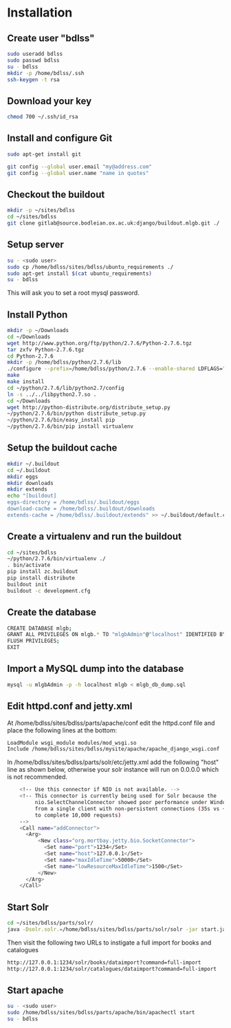 Installation
============

Create user "bdlss"
-------------------
```bash
sudo useradd bdlss
sudo passwd bdlss
su - bdlss
mkdir -p /home/bdlss/.ssh
ssh-keygen -t rsa
```

Download your key
-----------------
```bash
chmod 700 ~/.ssh/id_rsa
```
Install and configure Git
-------------------------
```bash
sudo apt-get install git
```
```bash
git config --global user.email "my@address.com"
git config --global user.name "name in quotes"
```

Checkout the buildout
---------------------
```bash
mkdir -p ~/sites/bdlss
cd ~/sites/bdlss
git clone gitlab@source.bodleian.ox.ac.uk:django/buildout.mlgb.git ./
```

Setup server
------------

```bash
su - <sudo user>
sudo cp /home/bdlss/sites/bdlss/ubuntu_requirements ./
sudo apt-get install $(cat ubuntu_requirements)
su - bdlss
```
This will ask you to set a root mysql password.

Install Python
--------------
```bash
mkdir -p ~/Downloads
cd ~/Downloads
wget http://www.python.org/ftp/python/2.7.6/Python-2.7.6.tgz
tar zxfv Python-2.7.6.tgz
cd Python-2.7.6
mkdir -p /home/bdlss/python/2.7.6/lib
./configure --prefix=/home/bdlss/python/2.7.6 --enable-shared LDFLAGS="-Wl,-rpath /home/bdlss/python/2.7.6/lib"
make
make install
cd ~/python/2.7.6/lib/python2.7/config
ln -s ../../libpython2.7.so .
cd ~/Downloads
wget http://python-distribute.org/distribute_setup.py
~/python/2.7.6/bin/python distribute_setup.py
~/python/2.7.6/bin/easy_install pip
~/python/2.7.6/bin/pip install virtualenv
```
Setup the buildout cache
------------------------
```bash
mkdir ~/.buildout
cd ~/.buildout
mkdir eggs
mkdir downloads
mkdir extends
echo "[buildout]
eggs-directory = /home/bdlss/.buildout/eggs
download-cache = /home/bdlss/.buildout/downloads
extends-cache = /home/bdlss/.buildout/extends" >> ~/.buildout/default.cfg
```
Create a virtualenv and run the buildout
----------------------------------------
```bash
cd ~/sites/bdlss
~/python/2.7.6/bin/virtualenv ./
. bin/activate
pip install zc.buildout
pip install distribute
buildout init
buildout -c development.cfg
```
Create the database
-------------------
```bash
CREATE DATABASE mlgb;
GRANT ALL PRIVILEGES ON mlgb.* TO "mlgbAdmin"@"localhost" IDENTIFIED BY "<password here>";
FLUSH PRIVILEGES;
EXIT
```
Import a MySQL dump into the database
-------------------------------------
```bash
mysql -u mlgbAdmin -p -h localhost mlgb < mlgb_db_dump.sql 
```

Edit httpd.conf and jetty.xml
-----------------------------
At /home/bdlss/sites/bdlss/parts/apache/conf edit the httpd.conf file and place the following lines at the bottom:

```bash
LoadModule wsgi_module modules/mod_wsgi.so
Include /home/bdlss/sites/bdlss/mysite/apache/apache_django_wsgi.conf
```
In /home/bdlss/sites/bdlss/parts/solr/etc/jetty.xml add the following "host" line as shown below, otherwise your solr instance will run on 0.0.0.0 which is not recommended.

```bash
    <!-- Use this connector if NIO is not available. -->
    <!-- This connector is currently being used for Solr because the
         nio.SelectChannelConnector showed poor performance under WindowsXP
         from a single client with non-persistent connections (35s vs ~3min)
         to complete 10,000 requests)
    -->
    <Call name="addConnector">
      <Arg>
          <New class="org.mortbay.jetty.bio.SocketConnector">
            <Set name="port">1234</Set>
            <Set name="host">127.0.0.1</Set>
            <Set name="maxIdleTime">50000</Set>
            <Set name="lowResourceMaxIdleTime">1500</Set>
          </New>
      </Arg>
    </Call>
```

Start Solr
----------
```bash
cd ~/sites/bdlss/parts/solr/
java -Dsolr.solr.=/home/bdlss/sites/bdlss/parts/solr/solr -jar start.jar
```
Then visit the following two URLs to instigate a full import for books and catalogues

```bash
http://127.0.0.1:1234/solr/books/dataimport?command=full-import
http://127.0.0.1:1234/solr/catalogues/dataimport?command=full-import
```

Start apache
------------

```bash
su - <sudo user>
sudo /home/bdlss/sites/bdlss/parts/apache/bin/apachectl start
su - bdlss
```
